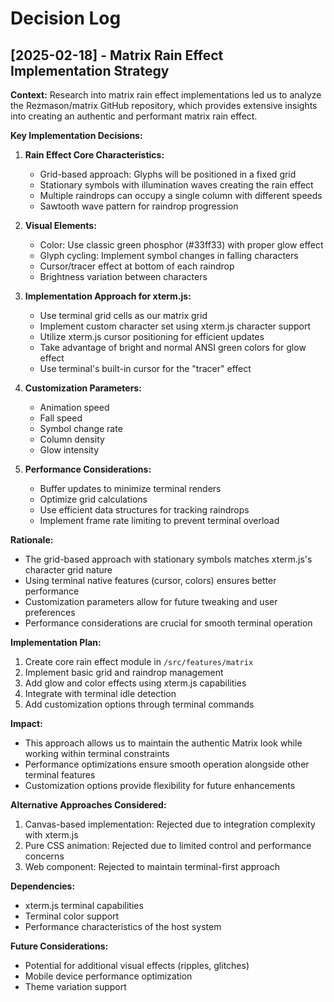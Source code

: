 # Decision Log

## [2025-02-18] - Matrix Rain Effect Implementation Strategy

**Context:** Research into matrix rain effect implementations led us to analyze the Rezmason/matrix GitHub repository, which provides extensive insights into creating an authentic and performant matrix rain effect.

**Key Implementation Decisions:**

1. **Rain Effect Core Characteristics:**
   - Grid-based approach: Glyphs will be positioned in a fixed grid
   - Stationary symbols with illumination waves creating the rain effect
   - Multiple raindrops can occupy a single column with different speeds
   - Sawtooth wave pattern for raindrop progression

2. **Visual Elements:**
   - Color: Use classic green phosphor (#33ff33) with proper glow effect
   - Glyph cycling: Implement symbol changes in falling characters
   - Cursor/tracer effect at bottom of each raindrop
   - Brightness variation between characters

3. **Implementation Approach for xterm.js:**
   - Use terminal grid cells as our matrix grid
   - Implement custom character set using xterm.js character support
   - Utilize xterm.js cursor positioning for efficient updates
   - Take advantage of bright and normal ANSI green colors for glow effect
   - Use terminal's built-in cursor for the "tracer" effect

4. **Customization Parameters:**
   - Animation speed
   - Fall speed
   - Symbol change rate
   - Column density
   - Glow intensity

5. **Performance Considerations:**
   - Buffer updates to minimize terminal renders
   - Optimize grid calculations
   - Use efficient data structures for tracking raindrops
   - Implement frame rate limiting to prevent terminal overload

**Rationale:**
- The grid-based approach with stationary symbols matches xterm.js's character grid nature
- Using terminal native features (cursor, colors) ensures better performance
- Customization parameters allow for future tweaking and user preferences
- Performance considerations are crucial for smooth terminal operation

**Implementation Plan:**
1. Create core rain effect module in `/src/features/matrix`
2. Implement basic grid and raindrop management
3. Add glow and color effects using xterm.js capabilities
4. Integrate with terminal idle detection
5. Add customization options through terminal commands

**Impact:**
- This approach allows us to maintain the authentic Matrix look while working within terminal constraints
- Performance optimizations ensure smooth operation alongside other terminal features
- Customization options provide flexibility for future enhancements

**Alternative Approaches Considered:**
1. Canvas-based implementation: Rejected due to integration complexity with xterm.js
2. Pure CSS animation: Rejected due to limited control and performance concerns
3. Web component: Rejected to maintain terminal-first approach

**Dependencies:**
- xterm.js terminal capabilities
- Terminal color support
- Performance characteristics of the host system

**Future Considerations:**
- Potential for additional visual effects (ripples, glitches)
- Mobile device performance optimization
- Theme variation support
